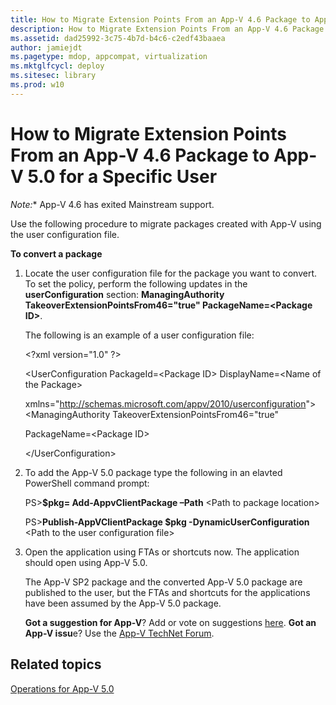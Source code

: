 ```yaml
---
title: How to Migrate Extension Points From an App-V 4.6 Package to App-V 5.0 for a Specific User
description: How to Migrate Extension Points From an App-V 4.6 Package to App-V 5.0 for a Specific User
ms.assetid: dad25992-3c75-4b7d-b4c6-c2edf43baaea
author: jamiejdt
ms.pagetype: mdop, appcompat, virtualization
ms.mktglfcycl: deploy
ms.sitesec: library
ms.prod: w10
---
```


# How to Migrate Extension Points From an App-V 4.6 Package to App-V 5.0 for a Specific User

*Note:** App-V 4.6 has exited Mainstream support.

Use the following procedure to migrate packages created with App-V using the user configuration file.

**To convert a package**

1.  Locate the user configuration file for the package you want to convert. To set the policy, perform the following updates in the **userConfiguration** section: **ManagingAuthority TakeoverExtensionPointsFrom46="true" PackageName=&lt;Package ID&gt;**.

    The following is an example of a user configuration file:

    &lt;?xml version="1.0" ?&gt;

    &lt;UserConfiguration PackageId=&lt;Package ID&gt; DisplayName=&lt;Name of the Package&gt;

    xmlns="http://schemas.microsoft.com/appv/2010/userconfiguration"&gt; &lt;ManagingAuthority TakeoverExtensionPointsFrom46="true"

    PackageName=&lt;Package ID&gt;

    &lt;/UserConfiguration&gt;

2.  To add the App-V 5.0 package type the following in an elavted PowerShell command prompt:

    PS&gt;**$pkg= Add-AppvClientPackage –Path** &lt;Path to package location&gt;

    PS&gt;**Publish-AppVClientPackage $pkg -DynamicUserConfiguration** &lt;Path to the user configuration file&gt;

3.  Open the application using FTAs or shortcuts now. The application should open using App-V 5.0.

    The App-V SP2 package and the converted App-V 5.0 package are published to the user, but the FTAs and shortcuts for the applications have been assumed by the App-V 5.0 package.

    **Got a suggestion for App-V**? Add or vote on suggestions [here](http://appv.uservoice.com/forums/280448-microsoft-application-virtualization). **Got an App-V issu**e? Use the [App-V TechNet Forum](https://social.technet.microsoft.com/Forums/home?forum=mdopappv).

## Related topics


[Operations for App-V 5.0](operations-for-app-v-50.md)

 

 





